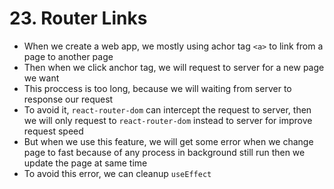 # 23. Router Links
- When we create a web app, we mostly using achor tag `<a>` to link from a page to another page
- Then when we click anchor tag, we will request to server for a new page we want
- This proccess is too long, because we will waiting from server to response our request
- To avoid it, `react-router-dom` can intercept the request to server, then we will only request to `react-router-dom` instead to server for improve request speed
- But when we use this feature, we will get some error when we change page to fast because of any process in background still run then we update the page at same time
- To avoid this error, we can cleanup `useEffect`